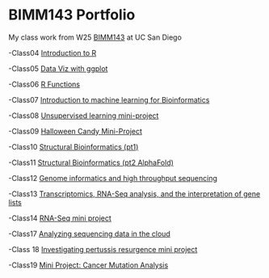 # BIMM143 Portfolio

My class work from W25 [BIMM143](https://bioboot.github.io/bimm143_W25/) at UC San Diego

-Class04 [Introduction to R](https://htmlpreview.github.io/?https://raw.githubusercontent.com/asa004/bimm143_github/refs/heads/main/class04.html)

-Class05 [Data Viz with ggplot](https://htmlpreview.github.io/?https://raw.githubusercontent.com/asa004/bimm143_github/refs/heads/main/class05/class%2005.html)

-Class06 [R Functions](https://htmlpreview.github.io/?https://raw.githubusercontent.com/asa004/bimm143_github/refs/heads/main/class06/class06.html)

-Class07 [Introduction to machine learning for Bioinformatics](https://htmlpreview.github.io/?https://raw.githubusercontent.com/asa004/bimm143_github/refs/heads/main/class07/class07.html)

-Class08 [Unsupervised learning mini-project](https://htmlpreview.github.io/?https://raw.githubusercontent.com/asa004/bimm143_github/refs/heads/main/class08/class08.html)

-Class09 [Halloween Candy Mini-Project](https://htmlpreview.github.io/?https://raw.githubusercontent.com/asa004/bimm143_github/refs/heads/main/class09/class09.html)

-Class10 [Structural Bioinformatics (pt1)](https://htmlpreview.github.io/?https://raw.githubusercontent.com/asa004/bimm143_github/refs/heads/main/class10/class10.html)

-Class11 [Structural Bioinformatics (pt2 AlphaFold)](https://htmlpreview.github.io/?https://raw.githubusercontent.com/asa004/bimm143_github/refs/heads/main/class11/class11.html)

-Class12 [Genome informatics and high throughput sequencing](https://htmlpreview.github.io/?https://raw.githubusercontent.com/asa004/bimm143_github/refs/heads/main/class12/class12.html)

-Class13 [Transcriptomics, RNA-Seq analysis, and the interpretation of gene lists](https://htmlpreview.github.io/?https://github.com/asa004/bimm143_github/blob/main/class13/class13.html)

-Class14 [RNA-Seq mini project](https://htmlpreview.github.io/?https://raw.githubusercontent.com/asa004/bimm143_github/refs/heads/main/class14/class14.html)

-Class17 [Analyzing sequencing data in the cloud](https://htmlpreview.github.io/?https://raw.githubusercontent.com/asa004/bimm143_github/refs/heads/main/class17/class17.html)

-Class 18 [Investigating pertussis resurgence mini project](https://htmlpreview.github.io/?https://raw.githubusercontent.com/asa004/bimm143_github/refs/heads/main/class18/class18.html)

-Class19 [Mini Project: Cancer Mutation Analysis]()

